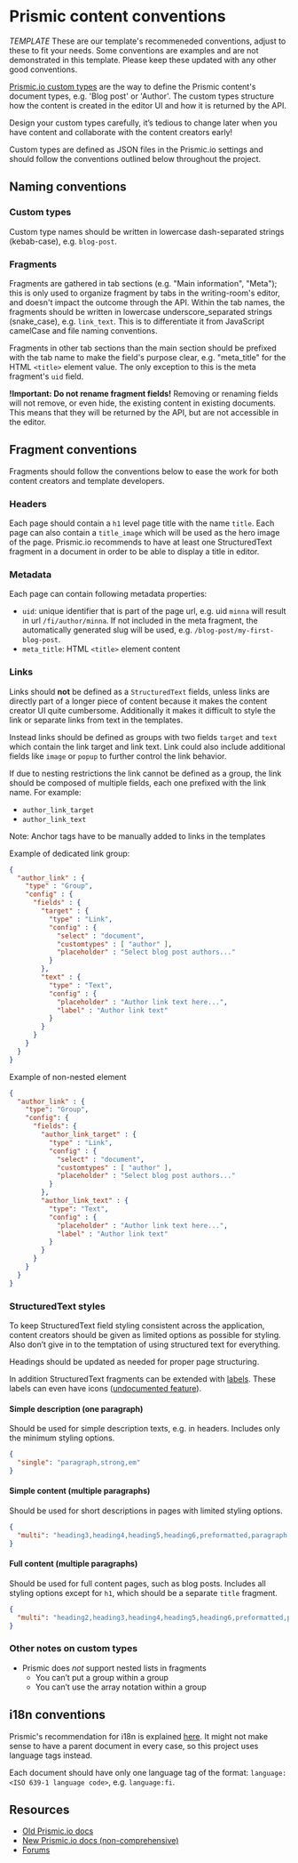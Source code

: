# Prismic content conventions

*TEMPLATE* These are our template's recommeneded conventions, adjust to these to fit your needs. Some conventions are examples and are not demonstrated in this template. Please keep these updated with any other good conventions.

[Prismic.io custom types](https://prismic.io/docs/custom-types) are the way to define the Prismic content's document types, e.g. 'Blog post' or 'Author'. The custom types structure how the content is created in the editor UI and how it is returned by the API.

Design your custom types carefully, it’s tedious to change later when you have content and collaborate with the content creators early!

Custom types are defined as JSON files in the Prismic.io settings and should follow the conventions outlined below throughout the project.



## Naming conventions

### Custom types

Custom type names should be written in lowercase dash-separated strings (kebab-case), e.g. `blog-post`.

### Fragments

Fragments are gathered in tab sections (e.g. "Main information", "Meta"); this is only used to organize fragment by tabs in the writing-room's editor, and doesn't impact the outcome through the API. Within the tab names, the fragments should be written in lowercase underscore_separated strings (snake_case), e.g. `link_text`. This is to differentiate it from JavaScript camelCase and file naming conventions.

Fragments in other tab sections than the main section should be prefixed with the tab name to make the field's purpose clear, e.g. "meta_title" for the HTML `<title>` element value. The only exception to this is the meta fragment's `uid` field.

**!Important: Do not rename fragment fields!** Removing or renaming fields will not remove, or even hide, the existing content in existing documents. This means that they will be returned by the API, but are not accessible in the editor.




## Fragment conventions

Fragments should follow the conventions below to ease the work for both content creators and template developers.

### Headers

Each page should contain a `h1` level page title with the name `title`. Each page can also contain a `title_image` which will be used as the hero image of the page. Prismic.io recommends to have at least one StructuredText fragment in a document in order to be able to display a title in editor.

### Metadata

Each page can contain following metadata properties:

  * `uid`: unique identifier that is part of the page url, e.g. uid `minna` will result in url `/fi/author/minna`. If not included in the meta fragment, the automatically generated slug will be used, e.g. `/blog-post/my-first-blog-post`.
  * `meta_title`: HTML `<title>` element content

### Links

Links should **not** be defined as a `StructuredText` fields, unless links are directly part of a longer piece of content because it makes the content creator UI quite cumbersome. Additionally it makes it difficult to style the link or separate links from text in the templates.

Instead links should be defined as groups with two fields `target` and `text` which contain the link target and link text. Link could also include additional fields like `image` or `popup` to further control the link behavior.

If due to nesting restrictions the link cannot be defined as a group, the link should be composed of multiple fields, each one prefixed with the link name. For example:

 * `author_link_target`
 * `author_link_text`

Note: Anchor tags have to be manually added to links in the templates

Example of dedicated link group:

```json
{
  "author_link" : {
    "type" : "Group",
    "config" : {
      "fields" : {
        "target" : {
          "type" : "Link",
          "config" : {
            "select" : "document",
            "customtypes" : [ "author" ],
            "placeholder" : "Select blog post authors..."
          }
        },
        "text" : {
          "type" : "Text",
          "config" : {
            "placeholder" : "Author link text here...",
            "label" : "Author link text"
          }
        }
      }
    }
  }
}
```

Example of non-nested element

```json
{
  "author_link" : {
    "type": "Group",
    "config": {
      "fields": {
        "author_link_target" : {
          "type" : "Link",
          "config" : {
            "select" : "document",
            "customtypes" : [ "author" ],
            "placeholder" : "Select blog post authors..."
          }
        },
        "author_link_text" : {
          "type": "Text",
          "config" : {
            "placeholder" : "Author link text here...",
            "label" : "Author link text"
          }
        }
      }
    }
  }
}
```

### StructuredText styles

To keep StructuredText field styling consistent across the application, content creators should be given as limited options as possible for styling. Also don’t give in to the temptation of using structured text for everything.

Headings should be updated as needed for proper page structuring.

In addition StructuredText fragments can be extended with [labels](https://blog.prismic.io/VAcbSjEAADMAtjS8/label-your-structured-text-for-richer-display-experience-quotes-tips-captions). These labels can even have icons ([undocumented feature](https://qa.prismic.io/250/label-icons-and-validity-documentation)).


#### Simple description (one paragraph)

Should be used for simple description texts, e.g. in headers. Includes only the minimum styling options.

```json
{
  "single": "paragraph,strong,em"
}
```

#### Simple content (multiple paragraphs)

Should be used for short descriptions in pages with limited styling options.

```json
{
  "multi": "heading3,heading4,heading5,heading6,preformatted,paragraph,strong,em,hyperlink,image"
}
```

#### Full content (multiple paragraphs)

Should be used for full content pages, such as blog posts. Includes all styling options except for `h1`, which should be a separate `title` fragment.

```json
{
  "multi": "heading2,heading3,heading4,heading5,heading6,preformatted,paragraph,strong,em,hyperlink,olist,o-list-item,ulist,list-item,image,embed"
}
```

### Other notes on custom types

  * Prismic does *not* support nested lists in fragments
    * You can’t put a group within a group
    * You can’t use the array notation within a group



## i18n conventions

Prismic's recommendation for i18n is explained [here](https://qa.prismic.io/29/will-multi-lingual-sites-be-supported-in-the-future). It might not make sense to have a parent document in every case, so this project uses language tags instead.

Each document should have only one language tag of the format: `language:<ISO 639-1 language code>`, e.g. `language:fi`.



## Resources

* [Old Prismic.io docs](https://developers.prismic.io/)
* [New Prismic.io docs (non-comprehensive)](https://prismic.io/docs#?lang=node)
* [Forums](https://qa.prismic.io/)